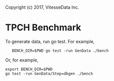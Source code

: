 Copyright (c) 2017, VitesseData Inc.  

# TPCH Benchmark

To generate data, run go test.   For example,
```
   BENCH_DIR=$PWD go test -run GenData ./bench
```

Or, for example, 
```
export BENCH_DIR=$PWD
go test -run GenData/Step=dbgen ./bench
```
